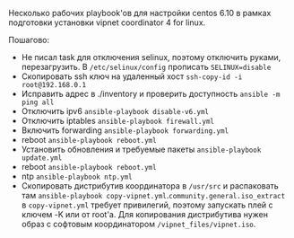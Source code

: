 Несколько рабочих playbook'ов для настройки centos 6.10 в рамках подготовки установки vipnet coordinator 4 for linux.

Пошагово:

* Не писал task для отключения selinux, поэтому отключить руками, перезагрузить. В `/etc/selinux/config` прописать `SELINUX=disable`
* Скопировать ssh ключ на удаленный хост `ssh-copy-id -i root@192.168.0.1`
* Исправить адрес в ./inventory и проверить доступность `ansible -m ping all`
* Отключить ipv6 `ansible-playbook disable-v6.yml`
* Отключить iptables `ansible-playbook firewall.yml`
* Включить forwarding `ansible-playbook forwarding.yml`
* reboot `ansible-playbook reboot.yml`
* Установить обновления и требуемые пакеты `ansible-playbook update.yml`
* reboot `ansible-playbook reboot.yml`
* ntp `ansible-playbook ntp.yml`
* Скопировать дистрибутив координатора в `/usr/src` и распаковать там `ansible-playbook copy-vipnet.yml`.`community.general.iso_extract` в `copy-vipnet.yml` требует привилегий, поэтому запускать плей с ключем -K или от root'а. Для копирования дистрибутива нужен образ с софтовым координатором `/vipnet_files/vipnet.iso`.

